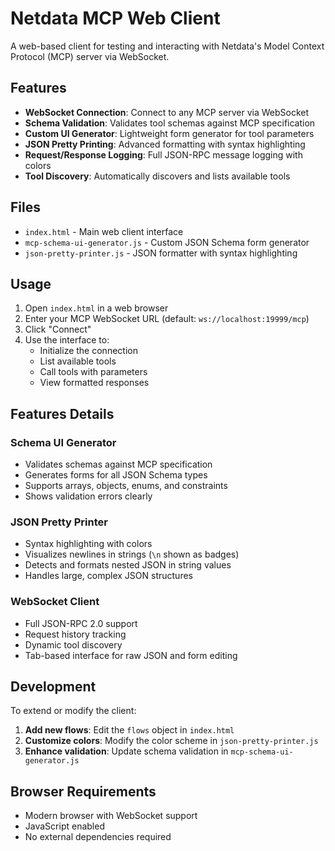 # Netdata MCP Web Client

A web-based client for testing and interacting with Netdata's Model Context Protocol (MCP) server via WebSocket.

## Features

- **WebSocket Connection**: Connect to any MCP server via WebSocket
- **Schema Validation**: Validates tool schemas against MCP specification
- **Custom UI Generator**: Lightweight form generator for tool parameters
- **JSON Pretty Printing**: Advanced formatting with syntax highlighting
- **Request/Response Logging**: Full JSON-RPC message logging with colors
- **Tool Discovery**: Automatically discovers and lists available tools

## Files

- `index.html` - Main web client interface
- `mcp-schema-ui-generator.js` - Custom JSON Schema form generator
- `json-pretty-printer.js` - JSON formatter with syntax highlighting

## Usage

1. Open `index.html` in a web browser
2. Enter your MCP WebSocket URL (default: `ws://localhost:19999/mcp`)
3. Click "Connect"
4. Use the interface to:
   - Initialize the connection
   - List available tools
   - Call tools with parameters
   - View formatted responses

## Features Details

### Schema UI Generator
- Validates schemas against MCP specification
- Generates forms for all JSON Schema types
- Supports arrays, objects, enums, and constraints
- Shows validation errors clearly

### JSON Pretty Printer
- Syntax highlighting with colors
- Visualizes newlines in strings (`\n` shown as badges)
- Detects and formats nested JSON in string values
- Handles large, complex JSON structures

### WebSocket Client
- Full JSON-RPC 2.0 support
- Request history tracking
- Dynamic tool discovery
- Tab-based interface for raw JSON and form editing

## Development

To extend or modify the client:

1. **Add new flows**: Edit the `flows` object in `index.html`
2. **Customize colors**: Modify the color scheme in `json-pretty-printer.js`
3. **Enhance validation**: Update schema validation in `mcp-schema-ui-generator.js`

## Browser Requirements

- Modern browser with WebSocket support
- JavaScript enabled
- No external dependencies required